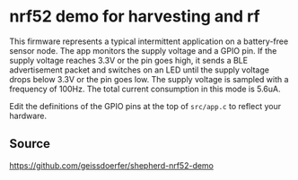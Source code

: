 # nrf52 demo for harvesting and rf

This firmware represents a typical intermittent application on a battery-free sensor node. The app monitors the supply voltage and a GPIO pin. If the supply voltage reaches 3.3V or the pin goes high, it sends a BLE advertisement packet and switches on an LED until the supply voltage drops below 3.3V or the pin goes low. The supply voltage is sampled with a frequency of 100Hz. The total current consumption in this mode is 5.6uA.

Edit the definitions of the GPIO pins at the top of `src/app.c` to reflect your hardware.

## Source

https://github.com/geissdoerfer/shepherd-nrf52-demo
